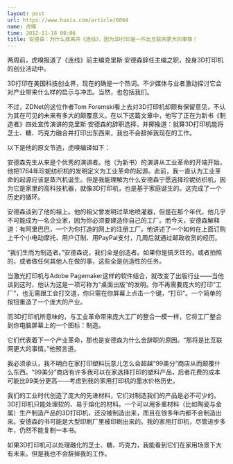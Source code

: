```yaml
---
layout: post
url: https://www.huxiu.com/article/6064
name: 虎嗅
time: 2012-11-18 00:06
title: 安德森：为什么我离开《连线》，因为3D打印是一件比互联网更大的事情！
---
```

两周前，虎嗅报道了《连线》前主编克里斯·安德森辞任主编之职，投身3D打印机的创业活动中。

3D打印在美国科技创业界，现在的确是一个热词。不少媒体与业者激动探讨它会对产业带来什么样的启示与冲击。当然，也包括我们。

不过，ZDNet的这位作者Tom Foremski看上去对3D打印机却颇有保留意见，不认为其在可见的未来有多大的颠覆意义。在以下这篇文章中，他写了正在为新书《制造者》四处宣传演讲的克里斯·安德森的辞职选择，并揶揄道：就算3D打印机能将芝士、糖、巧克力融合并打印出东西来，我也不会辞掉我现在的工作。

以下是他的原文节选，虎嗅编译如下：

安德森先生从来是个优秀的演讲者。他（为新书）的演讲从工业革命的开端开始，他把1764年珍妮纺织机的发明定义为工业革命的起源。此前，我一直认为工业革命的起源应该是蒸汽机诞生。但是我能理解为什么安德森宁愿选择珍妮纺织机，因为它是家里的高科技机器，就像3D打印机，也是基于家庭诞生的。这完成了一个历史的循环。

安德森谈到了他的祖上。他的祖父曾发明过草地喷灌器，但是在那个年代，他几乎不可能成为一名企业家，因为你必须要建造你自己的工厂。而今天，安德森解释道：有阿里巴巴，一个为你打造的网上的注册工厂。他讲述了一个如何在上面订购上千个小电动摩托、用户订制、用PayPal支付，几周后就通过邮政收货的经历。

“我们生而为制造者。”安德森说，我们全是创造者。如果你是搞烹饪的，或者拍照的，或者做任何其他人在做的事，这些全是创造性的任务。

当激光打印机与Adobe Pagemaker这样的软件结合，就改变了出版行业——当他谈到这时，他认为这是一项可称为“桌面出版”的发明。你不再需要庞大的打印“工厂”，也无需跟工会打交道，你只需在你屏幕上点击一个键，“打印”。一个简单的按钮重造了一个庞大的产业。

而3D打印机所意味的，与工业革命带来庞大工厂的整合一模一样，它将工厂整合到你电脑屏幕上的一个图标：制造。

它们代表着下一个产业革命，那也是安德森为什么会辞职的原因。“那将是比互联网更大的事情。”他预言道。

我必须承认，我不明白在家打印塑料玩意儿怎么会超越“99美分”商店从而颠覆什么东西。“99美分”商店有许多我可以在家选择打印的塑料产品，后者花费的成本可能比99美分更高——考虑到我的家用打印机的墨水价格历史。

我们的工业时代创造了庞大的先进材料，它们对制造我们的产品是必不可少的。3D打印机只能处理软的、易于熔化的材料。一个可以用多重材料（比如陶瓷与金属）生产制造产品的3D打印机，还没被制造出来，而且在很多年内都不会制造出来。安德森的书可能是大型印刷厂里被印刷出来的。我的家用打印机，尽管进步多年，仍然不能复制一本书。

如果3D打印机可以处理融化的芝士、糖、巧克力，我能看到它们在家用场景下大有未来。但是我也不会辞掉我的工作。


